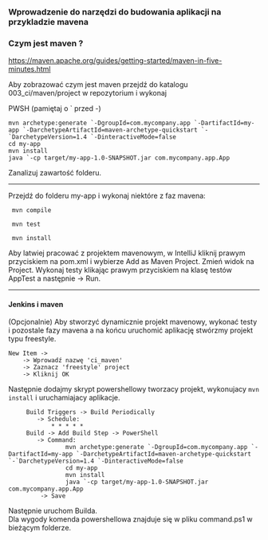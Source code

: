 ### Wprowadzenie do narzędzi do budowania aplikacji na przykladzie mavena 

### Czym jest maven ?
https://maven.apache.org/guides/getting-started/maven-in-five-minutes.html

Aby zobrazować czym jest maven przejdź do katalogu 003_ci/maven/project w repozytorium i wykonaj

PWSH (pamiętaj o ` przed -)

    mvn archetype:generate `-DgroupId=com.mycompany.app `-DartifactId=my-app `-DarchetypeArtifactId=maven-archetype-quickstart `-`DarchetypeVersion=1.4 `-DinteractiveMode=false
    cd my-app
    mvn install
    java `-cp target/my-app-1.0-SNAPSHOT.jar com.mycompany.app.App  
    
Zanalizuj zawartość folderu.

-----------------------------------------

Przejdź do folderu my-app i wykonaj niektóre z faz mavena:

`` mvn compile``

`` mvn test``

`` mvn install``

Aby latwiej pracować z projektem mavenowym, w IntelliJ kliknij prawym przyciskiem na pom.xml i wybierze Add as Maven Project. Zmień widok na Project.
Wykonaj testy klikając prawym przyciskiem na klasę testów AppTest a następnie -> Run.

---

#### Jenkins i maven

(Opcjonalnie)
Aby stworzyć dynamicznie projekt mavenowy, wykonać testy i pozostale fazy mavena a na końcu uruchomić aplikację stwórzmy projekt typu freestyle.

    
    New Item ->
        -> Wprowadź nazwę 'ci_maven'
        -> Zaznacz 'freestyle' project
        -> Kliknij OK
        
Następnie dodajmy skrypt powershellowy tworzacy projekt, wykonujacy ``mvn install`` i uruchamiajacy aplikacje. 

         Build Triggers -> Build Periodically 
            -> Schedule:
                * * * * *
         Build -> Add Build Step -> PowerShell
            -> Command:
                    mvn archetype:generate `-DgroupId=com.mycompany.app `-DartifactId=my-app `-DarchetypeArtifactId=maven-archetype-quickstart `-`DarchetypeVersion=1.4 `-DinteractiveMode=false
                    cd my-app
                    mvn install
                    java `-cp target/my-app-1.0-SNAPSHOT.jar com.mycompany.app.App
             -> Save
 
 Następnie uruchom Builda.  
 Dla wygody komenda powershellowa znajduje się w pliku command.ps1 w bieżącym folderze.
 
 
